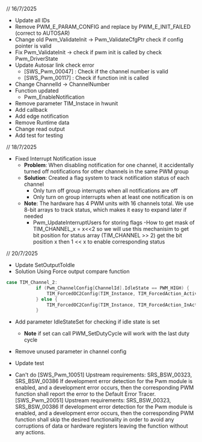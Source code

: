 // 16/7/2025
- Update all IDs
- Remove PWM_E_PARAM_CONFIG and replace by PWM_E_INIT_FAILED (correct to AUTOSAR)
- Change old Pwm_ValidateInit -> Pwm_ValidateCfgPtr check if config pointer is valid
- Fix Pwm_ValidateInit -> check if pwm init is called by check Pwm_DriverState
- Update Autosar link check error 
    - [SWS_Pwm_00047] :  Check if the channel number is valid
    - [SWS_Pwm_00117] : Check if function init is called
- Change ChannelId -> ChannelNumber
- Function updated
    - Pwm_EnableNotification
- Remove parameter 
TIM_Instace in hwunit
- Add callback
- Add edge notification 
- Remove Runtime data 
- Change read output 
- Add test for testing

// 18/7/2025

- Fixed Interrupt Notification issue
    - **Problem**: When disabling notification for one channel, it accidentally turned off notifications for other channels in the same PWM group
    - **Solution**: Created a flag system to track notification status of each channel
        - Only turn off group interrupts when all notifications are off
        - Only turn on group interrupts when at least one notification is on
    - **Note**: The hardware has 4 PWM units with 16 channels total. We use 8-bit arrays to track status, which makes it easy to expand later if needed
        - Pwm_UpdateInterruptUsers for storing flags
        -How to get mask of TIM_CHANNEL_x = x<<2 so we will use this mechanisim to get bit position for status array
        (TIM_CHANNEL >> 2) get the bit position x then 1 << x to enable corresponding status

// 20/7/2025
- Update SetOutputToIdle
 - Solution Using Force output compare function 
 ```c
 case TIM_Channel_2:
            if (Pwm_ChannelConfig[ChannelId].IdleState == PWM_HIGH) {
                TIM_ForcedOC2Config(TIM_Instance, TIM_ForcedAction_Active);    // Force HIGH
            } else {
                TIM_ForcedOC2Config(TIM_Instance, TIM_ForcedAction_InActive);  // Force LOW
            }
 ```
- Add parameter IdleStateSet for checking if idle state is set
    - **Note** if set can call PWM_SetDutyCycle will work with the last duty cycle   
- Remove unused parameter in channel config
- Update test


- Can't do 
 [SWS_Pwm_10051]
 Upstream requirements: SRS_BSW_00323, SRS_BSW_00386
 If development error detection for the Pwm module is enabled, and a development
 error occurs, then the corresponding PWM function shall report the error to the Default
 Error Tracer.
 [SWS_Pwm_20051]
 Upstream requirements: SRS_BSW_00323, SRS_BSW_00386
 If development error detection for the Pwm module is enabled, and a development
 error occurs, then the corresponding PWM function shall skip the desired functionality
 in order to avoid any corruptions of data or hardware registers leaving the function
 without any actions.